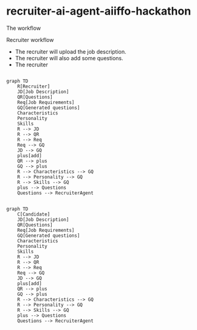 # recruiter-ai-agent-aiiffo-hackathon

The workflow

Recruiter workflow

- The recruiter will upload the job description.
- The recruiter will also add some questions.
- The recruiter 

```mermaid

graph TD
    R[Recruiter] 
    JD[Job Description]
    QR[Questions]
    Req[Job Requirements]
    GQ[Generated questions]
    Characteristics
    Personality
    Skills
    R --> JD
    R --> QR
    R --> Req
    Req --> GQ
    JD --> GQ
    plus[add]
    QR --> plus
    GQ --> plus
    R --> Characteristics --> GQ
    R --> Personality --> GQ
    R --> Skills --> GQ
    plus --> Questions
    Questions --> RecruiterAgent

```


```mermaid

graph TD
    C[Candidate] 
    JD[Job Description]
    QR[Questions]
    Req[Job Requirements]
    GQ[Generated questions]
    Characteristics
    Personality
    Skills
    R --> JD
    R --> QR
    R --> Req
    Req --> GQ
    JD --> GQ
    plus[add]
    QR --> plus
    GQ --> plus
    R --> Characteristics --> GQ
    R --> Personality --> GQ
    R --> Skills --> GQ
    plus --> Questions
    Questions --> RecruiterAgent

```

